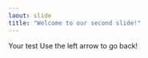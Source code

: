 ```yaml
---
laout: slide
title: "Welcome to our second slide!"
---
```

Your test
Use the left arrow to go back!
